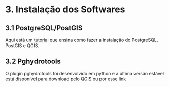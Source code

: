 # 3. Instalação dos Softwares

## 3.1 PostgreSQL/PostGIS

Aqui está um [tutorial](https://github.com/deamorim2/sbde/blob/master/wiki/03/texto.md) que ensina como fazer a instalação do  PostgreSQL, PostGIS e QGIS.

## 3.2 Pghydrotools

O plugin pghydrotools foi desenvolvido em python e a última versão estável está disponível para download pelo QGIS ou por esse [link](https://plugins.qgis.org/plugins/PghydroTools/)
